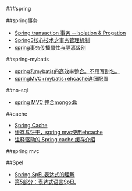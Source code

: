 ###spring

##spring事务
* [Spring transaction 事务 --Isolation & Progation](http://blog.csdn.net/z69183787/article/details/22820435)
* [Spring3核心技术之事务管理机制](http://blog.csdn.net/z69183787/article/details/22820481)
* [spring事务传播属性与隔离级别](http://blog.csdn.net/klafzeng/article/details/3102307)


##spring-mybatis
* [spring和mybatis的高效率整合。不用写别名。](http://www.oschina.net/code/snippet_733736_37996)
* [springMVC+mybatis+ehcache详细配置](http://my.oschina.net/u/1469930/blog/388004?fromerr=HHrQbnAM)


##no-sql
* [spring MVC 整合mongodb](http://my.oschina.net/u/1013711/blog/207987?fromerr=hqUFQz9g)


##cache
* [Spring Cache](http://www.cnblogs.com/rollenholt/p/4202631.html)
* [缓存与饼干，spring mvc使用ehcache](http://my.oschina.net/duoduo3369/blog/173924)
* [注释驱动的 Spring cache 缓存介绍](http://www.ibm.com/developerworks/cn/opensource/os-cn-spring-cache/)
 

##spring mvc

##Spel
* [Spring SpEL表达式的理解](http://www.tuicool.com/articles/byQn6j3)
* [第5部分：表达式语言SpEL](http://blog.csdn.net/zhoudaxia/article/details/38174169)
